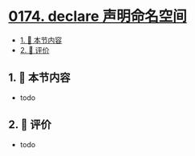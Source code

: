 # [0174. declare 声明命名空间](https://github.com/tnotesjs/TNotes.typescript/tree/main/notes/0174.%20declare%20%E5%A3%B0%E6%98%8E%E5%91%BD%E5%90%8D%E7%A9%BA%E9%97%B4)

<!-- region:toc -->

- [1. 🎯 本节内容](#1--本节内容)
- [2. 🫧 评价](#2--评价)

<!-- endregion:toc -->

## 1. 🎯 本节内容

- todo

## 2. 🫧 评价

- todo
